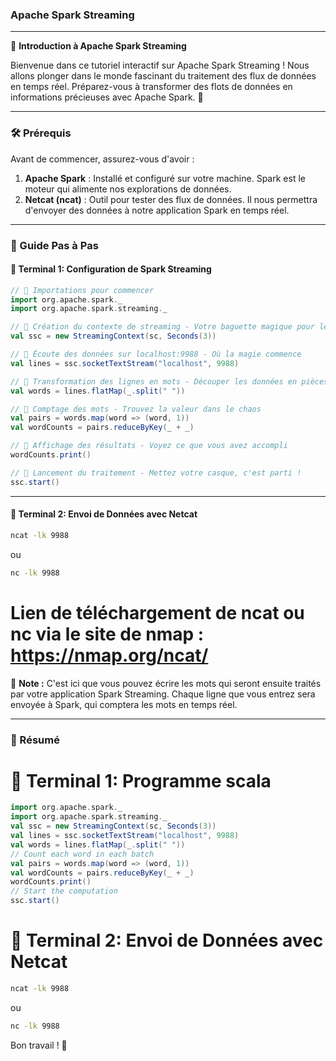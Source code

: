 ### Apache Spark Streaming 

---

🚀 **Introduction à Apache Spark Streaming**

Bienvenue dans ce tutoriel interactif sur Apache Spark Streaming ! Nous allons plonger dans le monde fascinant du traitement des flux de données en temps réel. Préparez-vous à transformer des flots de données en informations précieuses avec Apache Spark. 🌟

---

### 🛠 Prérequis

Avant de commencer, assurez-vous d'avoir :

1. **Apache Spark** : Installé et configuré sur votre machine. Spark est le moteur qui alimente nos explorations de données.
2. **Netcat (ncat)** : Outil pour tester des flux de données. Il nous permettra d'envoyer des données à notre application Spark en temps réel.

---

### 📖 Guide Pas à Pas

#### 🔹 **Terminal 1: Configuration de Spark Streaming**

```scala
// 🌟 Importations pour commencer
import org.apache.spark._
import org.apache.spark.streaming._

// 🎩 Création du contexte de streaming - Votre baguette magique pour les données en temps réel
val ssc = new StreamingContext(sc, Seconds(3))

// 📡 Écoute des données sur localhost:9988 - Où la magie commence
val lines = ssc.socketTextStream("localhost", 9988)

// 📖 Transformation des lignes en mots - Découper les données en pièces compréhensibles
val words = lines.flatMap(_.split(" "))

// 🔢 Comptage des mots - Trouvez la valeur dans le chaos
val pairs = words.map(word => (word, 1))
val wordCounts = pairs.reduceByKey(_ + _)

// 👀 Affichage des résultats - Voyez ce que vous avez accompli
wordCounts.print()

// 🚀 Lancement du traitement - Mettez votre casque, c'est parti !
ssc.start()
```

---

#### 🔹 **Terminal 2: Envoi de Données avec Netcat**

```bash
ncat -lk 9988
```
ou
```bash
nc -lk 9988 
```
# Lien de téléchargement de ncat ou nc via le site de nmap : https://nmap.org/ncat/ 

📝 **Note :** C'est ici que vous pouvez écrire les mots qui seront ensuite traités par votre application Spark Streaming. Chaque ligne que vous entrez sera envoyée à Spark, qui comptera les mots en temps réel.

---

### 🎨 Résumé

# 🔹 **Terminal 1: Programme scala**

```scala
import org.apache.spark._
import org.apache.spark.streaming._
val ssc = new StreamingContext(sc, Seconds(3))
val lines = ssc.socketTextStream("localhost", 9988)
val words = lines.flatMap(_.split(" "))
// Count each word in each batch
val pairs = words.map(word => (word, 1))
val wordCounts = pairs.reduceByKey(_ + _)
wordCounts.print()
// Start the computation
ssc.start()
```
# 🔹 **Terminal 2: Envoi de Données avec Netcat**

```bash
ncat -lk 9988
```
ou
```bash
nc -lk 9988 
```


Bon travail ! 🚀
